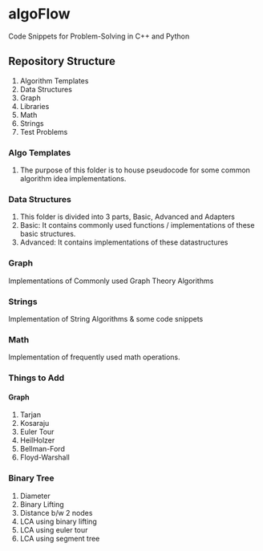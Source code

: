 # algoFlow
Code Snippets for Problem-Solving in C++ and Python

## Repository Structure
1. Algorithm Templates
2. Data Structures 
3. Graph
4. Libraries
5. Math
6. Strings
7. Test Problems

### Algo Templates
1. The purpose of this folder is to house pseudocode for some common algorithm idea implementations.

### Data Structures
1. This folder is divided into 3 parts, Basic, Advanced and Adapters
2. Basic: It contains commonly used functions / implementations of these basic structures.
3. Advanced: It contains implementations of these datastructures 

### Graph
Implementations of Commonly used Graph Theory Algorithms 

### Strings
Implementation of String Algorithms & some code snippets

### Math   
Implementation of frequently used math operations.

### Things to Add

#### Graph
1. Tarjan
2. Kosaraju
3. Euler Tour
4. HeilHolzer
5. Bellman-Ford
6. Floyd-Warshall

### Binary Tree
1. Diameter
2. Binary Lifting
3. Distance b/w 2 nodes
4. LCA using binary lifting
5. LCA using euler tour
6. LCA using segment tree

